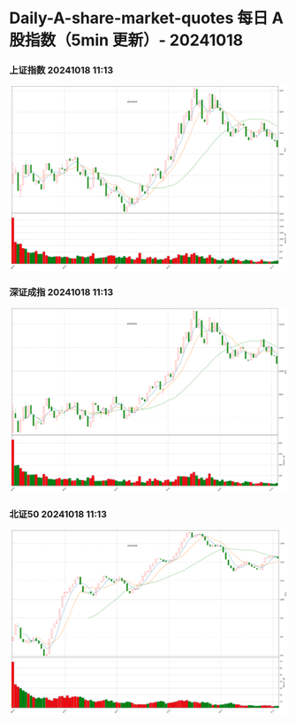 
# Daily-A-share-market-quotes 每日 A 股指数（5min 更新）- 20241018

### 上证指数 20241018 11:13
![](./fig/2024/10/20241018-sh000001.png)

### 深证成指 20241018 11:13
![](./fig/2024/10/20241018-sz399001.png)

### 北证50 20241018 11:13
![](./fig/2024/10/20241018-bj899050.png)
